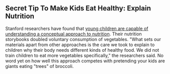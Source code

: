 
## Secret Tip To Make Kids Eat Healthy: Explain Nutrition

Stanford researchers have found that [young children are capable of understanding a conceptual approach to nutrition](http://news.stanford.edu/news/2013/july/kids-healthy-eating-070313.html "Kids eat more vegetables after nutrition lessons, Stanford study finds"). Their nutrition storybooks doubled voluntary consumption of vegetables.  "What sets our materials apart from other approaches is the care we took to explain to children why their body needs different kinds of healthy food. We did not train children to eat more vegetables specifically," the researchers said. No word yet on how well this approach competes with pretending your kids are giants eating "trees" of broccoli. 


